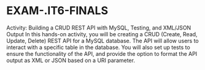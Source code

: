 # EXAM-.IT6-FINALS
Activity: Building a CRUD REST API with MySQL, Testing, and XML/JSON Output
In this hands-on activity, you will be creating a CRUD (Create, Read, Update, Delete) REST API for a MySQL database. The
API will allow users to interact with a specific table in the database. You will also set up tests to ensure the functionality
of the API, and provide the option to format the API output as XML or JSON based on a URI parameter.
